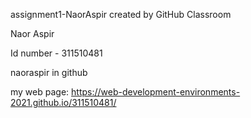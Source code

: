 assignment1-NaorAspir created by GitHub Classroom

Naor Aspir

Id number - 311510481

naoraspir in github

my web page: https://web-development-environments-2021.github.io/311510481/
